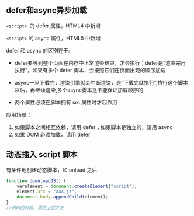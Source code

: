 ## defer和async异步加载

`<script> `的 defer 属性，HTML4 中新增

`<script>` 的 async 属性，HTML5 中新增


defer 和 async 的区别在于: 

* defer要等到整个页面在内存中正常渲染结束，才会执行；defer是“渲染完再执行”，如果有多个 defer 脚本，会按照它们在页面出现的顺序加载

* async一旦下载完，渲染引擎就会中断渲染，是“下载完就执行”,执行这个脚本以后，再继续渲染,多个async脚本是不能保证加载顺序的

* 两个属性必须在脚本拥有 src 属性时才起作用

应用场景：
1. 如果脚本之间相互依赖，请用 defer；如果脚本是独立的，请用 async
2. 如果 DOM 必须加载，请用 defer


## 动态插入 script 脚本
有条件地创建动态脚本，如 onload 之后
```js
function downloadJS() { 
    varelement = document.createElement("script"); 
    element.src = "XXX.js"; 
    document.body.appendChild(element); 
}
//何时的时候，调用上述方法 
```


